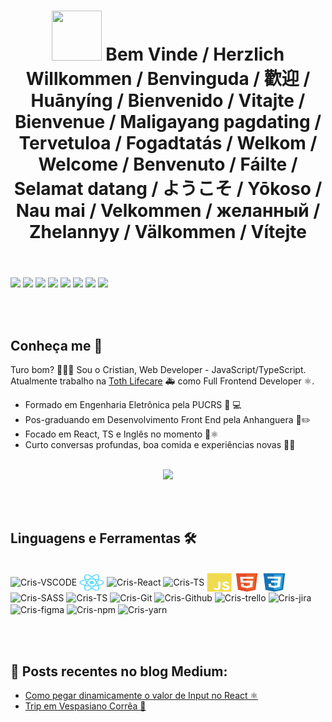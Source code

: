 <!-- Welcome -->
<header id="welcome">

# <img height="80" width="80" src="https://media.giphy.com/media/IRFQYGCokErS0/giphy.gif"> Bem Vinde / Herzlich Willkommen / Benvinguda / 歡迎 / Huānyíng / Bienvenido / Vitajte / Bienvenue / Maligayang pagdating / Tervetuloa / Fogadtatás / Welkom / Welcome / Benvenuto / Fáilte / Selamat datang / ようこそ / Yōkoso / Nau mai / Velkommen / желанный / Zhelannyy / Välkommen / Vítejte

</header>

<!-- Bagdes Contact -->
<div>
  <a href="https://api.whatsapp.com/send?phone=5551986275006&text=" target="_blank"><img src="https://img.shields.io/badge/WhatsApp-25D366?style=for-the-badge&logo=whatsapp&logoColor=white"></a>
  <a href="https://www.linkedin.com/in/cristian-melo/" target="_blank"><img src="https://img.shields.io/badge/-LinkedIn-%230077B5?style=for-the-badge&logo=linkedin&logoColor=white" target="_blank"></a>
  <a href="mailto:cristianemeelo@gmail.com" target="_blank"><img src="https://img.shields.io/badge/Gmail-D14836?style=for-the-badge&logo=gmail&logoColor=white" target="_blank"></a>
  <a href="https://open.spotify.com/user/qajwed6y2cwreeteimn3pgmvb" target="_blank"><img src="https://img.shields.io/badge/Spotify-1ED760?style=for-the-badge&logo=spotify&logoColor=white" target="_blank"></a>
  <a href="https://medium.com/@cristianmeelo" target="_blank"><img src="https://img.shields.io/badge/Medium-12100E?style=for-the-badge&logo=medium&logoColor=white" target="_blank"></a>
  <a href="https://www.behance.net/cristianmeelo" target="_blank"><img src="https://img.shields.io/badge/Behance-1769ff?style=for-the-badge&logo=behance&logoColor=white" target="_blank"></a>
  <a href="https://pt.duolingo.com/profile/CristianMeelo" target="_blank"><img src="https://img.shields.io/badge/Duolingo-%234DC730.svg?style=for-the-badge&logo=Duolingo&logoColor=white" target="_blank"></a>
  <a href="https://discord.com/channels/@cristianmeelo" target="_blank"><img src="https://img.shields.io/badge/Discord-%235865F2.svg?style=for-the-badge&logo=discord&logoColor=white" target="_blank"></a>

</div>

<br></br>

<!-- Meet me -->
<main id="meet-me-content">
  <h2>Conheça me 💬</h2>
  <p>
    Turo bom? 🙋🏻‍♂️ Sou o Cristian, Web Developer - JavaScript/TypeScript. Atualmente trabalho na <a href="https://www.linkedin.com/company/toth-tecnologia-ltda/mycompany/">Toth Lifecare</a> 🚑 como  Full Frontend Developer ⚛️.
  </p>

  <ul>
    <li>Formado em Engenharia Eletrônica pela PUCRS  🔌 💻</li>
    <li>Pos-graduando em Desenvolvimento Front End pela Anhanguera 📙✏️</li>
    <li>Focado em React, TS e Inglês no momento 🔭⚛️</li>
    <li>Curto conversas profundas, boa comida e experiências novas 🌱📍</li>
  </ul></br>

  <section align="center" >
    <img height="180em" src="https://github-readme-stats.vercel.app/api/top-langs/?username=cristianmeelo&layout=compact&langs_count=7&theme=dracula"/>
  </section>

</main>

<br></br>

<!-- Tools -->
<div style="display: inline_block">
<h2>Linguagens e Ferramentas 🛠</h2>
</br>
  <img align="center" alt="Cris-VSCODE" height="30" width="40" src="https://cdn.jsdelivr.net/gh/devicons/devicon/icons/vscode/vscode-original.svg" />
  <img align="center" alt="Cris-React" height="30" width="40" src="https://raw.githubusercontent.com/devicons/devicon/master/icons/react/react-original.svg">
  <img align="center" alt="Cris-React" height="30" width="40" src="https://cdn.jsdelivr.net/gh/devicons/devicon/icons/nextjs/nextjs-original-wordmark.svg" />
   <img  align="center" alt="Cris-TS" height="30" width="40" src="https://cdn.jsdelivr.net/gh/devicons/devicon/icons/typescript/typescript-original.svg" />
  <img align="center" alt="Cris-Js" height="30" width="40" src="https://raw.githubusercontent.com/devicons/devicon/master/icons/javascript/javascript-plain.svg">
  <img align="center" alt="Cris-HTML" height="30" width="40" src="https://raw.githubusercontent.com/devicons/devicon/master/icons/html5/html5-original.svg">
  <img align="center" alt="Cris-CSS" height="30" width="40" src="https://raw.githubusercontent.com/devicons/devicon/master/icons/css3/css3-original.svg">
  <img align="center" alt="Cris-SASS" height="30" width="40" src="https://cdn.jsdelivr.net/gh/devicons/devicon/icons/sass/sass-original.svg" />
  <img align="center" alt="Cris-TS" height="30" width="40" src="https://styled-components.com/logo.png">
  <img align="center" alt="Cris-Git" height="30" width="40" src="https://cdn.jsdelivr.net/gh/devicons/devicon/icons/git/git-original.svg" />
  <img align="center" alt="Cris-Github" height="30" width="40" src="https://cdn.jsdelivr.net/gh/devicons/devicon/icons/github/github-original.svg" />
  <img align="center" alt="Cris-trello" height="30" width="40"  src="https://cdn.jsdelivr.net/gh/devicons/devicon/icons/trello/trello-plain.svg" />
  <img align="center" alt="Cris-jira" height="30" width="40" src="https://cdn.jsdelivr.net/gh/devicons/devicon/icons/jira/jira-original.svg" />
  <img align="center" alt="Cris-figma" height="30" width="40" src="https://cdn.jsdelivr.net/gh/devicons/devicon/icons/figma/figma-original.svg" />
  <img align="center" alt="Cris-npm" height="30" width="40" src="https://cdn.jsdelivr.net/gh/devicons/devicon/icons/npm/npm-original-wordmark.svg" />
  <img align="center" alt="Cris-yarn" height="30" width="40"  src="https://cdn.jsdelivr.net/gh/devicons/devicon/icons/yarn/yarn-original.svg" />

<br></br>

<!-- Blog Section -->
<section id="blog-section">
  <h2>📕 Posts recentes no blog Medium:</h2>
    <ul>
      <li>
        <a href="https://medium.com/@cristianmeelo como-pegar-valor-din%C3%A2micamente-de-input-no-react-1da514297b21">
        Como pegar dinamicamente o valor de Input no React ⚛️
        </a>
      </li>
      <li>
        <a href="https://medium.com/@cristianmeelo/trip-em-vespasiano-corr%C3%AAa-8e74c2879e8d">
        Trip em Vespasiano Corrêa 🎒
        </a>
      </li>
    </ul>
</section>

<br></br>
